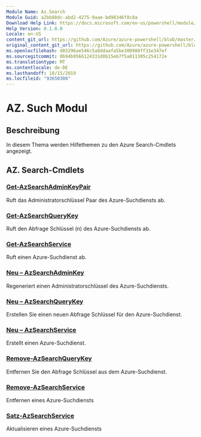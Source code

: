 ```yaml
---
Module Name: Az.Search
Module Guid: a2bb88dc-abd2-4275-9aae-bd98346f8c8a
Download Help Link: https://docs.microsoft.com/en-us/powershell/module/az.search
Help Version: 0.1.0.0
Locale: en-US
content_git_url: https://github.com/Azure/azure-powershell/blob/master/src/Search/Search/help/Az.Search.md
original_content_git_url: https://github.com/Azure/azure-powershell/blob/master/src/Search/Search/help/Az.Search.md
ms.openlocfilehash: d03296ae546c5a8ddaafa5be300988ff31e347ef
ms.sourcegitcommit: 0b94b9566124331d0b15eb7f5a811305c254172e
ms.translationtype: MT
ms.contentlocale: de-DE
ms.lasthandoff: 10/15/2019
ms.locfileid: "93650308"
---
```

# AZ. Such Modul
## Beschreibung
In diesem Thema werden Hilfethemen zu den Azure Search-Cmdlets angezeigt.

## AZ. Search-Cmdlets
### [Get-AzSearchAdminKeyPair](Get-AzSearchAdminKeyPair.md)
Ruft das Administratorschlüssel Paar des Azure-Suchdiensts ab.

### [Get-AzSearchQueryKey](Get-AzSearchQueryKey.md)
Ruft den Abfrage Schlüssel (n) des Azure-Suchdiensts ab.

### [Get-AzSearchService](Get-AzSearchService.md)
Ruft einen Azure-Suchdienst ab.

### [Neu – AzSearchAdminKey](New-AzSearchAdminKey.md)
Regeneriert einen Administratorschlüssel des Azure-Suchdiensts.

### [Neu – AzSearchQueryKey](New-AzSearchQueryKey.md)
Erstellen Sie einen neuen Abfrage Schlüssel für den Azure-Suchdienst.

### [Neu – AzSearchService](New-AzSearchService.md)
Erstellt einen Azure-Suchdienst.

### [Remove-AzSearchQueryKey](Remove-AzSearchQueryKey.md)
Entfernen Sie den Abfrage Schlüssel aus dem Azure-Suchdienst.

### [Remove-AzSearchService](Remove-AzSearchService.md)
Entfernen eines Azure-Suchdiensts

### [Satz-AzSearchService](Set-AzSearchService.md)
Aktualisieren eines Azure-Suchdiensts

